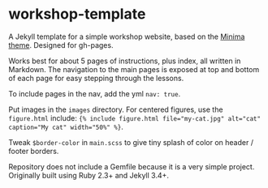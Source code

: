 # workshop-template

A Jekyll template for a simple workshop website, based on the [Minima theme](https://github.com/jekyll/minima).
Designed for gh-pages.

Works best for about 5 pages of instructions, plus index, all written in Markdown. 
The navigation to the main pages is exposed at top and bottom of each page for easy stepping through the lessons.

To include pages in the nav, add the yml `nav: true`.

Put images in the `images` directory. 
For centered figures, use the `figure.html` include: `{% include figure.html file="my-cat.jpg" alt="cat" caption="My cat" width="50%" %}`.

Tweak `$border-color` in `main.scss` to give tiny splash of color on header / footer borders.

Repository does not include a Gemfile because it is a very simple project. 
Originally built using Ruby 2.3+ and Jekyll 3.4+.
